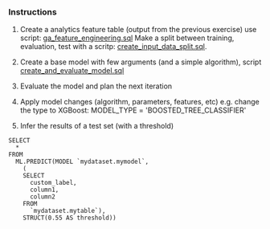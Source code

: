 ### Instructions

1) Create a analytics feature table (output from the previous exercise) use script: [ga_feature_engineering.sql](../../../sql/ga_feature_engineering.sql) Make a split between training, evaluation, test with a scritp: [create_input_data_split.sql](../../../sql/create_input_data_split.sql).

2) Create a base model with few arguments (and a simple algorithm), script [create_and_evaluate_model.sql](../../../sql/create_and_evaluate_model.sql)

3) Evaluate the model and plan the next iteration

4) Apply model changes (algorithm, parameters, features, etc)
e.g. change the type to XGBoost: MODEL_TYPE = 'BOOSTED_TREE_CLASSIFIER'

5) Infer the results of a test set (with a threshold)

```
SELECT
  *
FROM
  ML.PREDICT(MODEL `mydataset.mymodel`,
    (
    SELECT
      custom_label,
      column1,
      column2
    FROM
      `mydataset.mytable`),
    STRUCT(0.55 AS threshold))
```